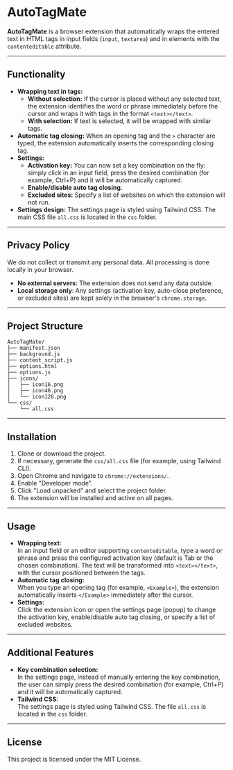 # AutoTagMate

**AutoTagMate** is a browser extension that automatically wraps the entered text in HTML tags in input fields (`input`, `textarea`) and in elements with the `contenteditable` attribute.

---

## Functionality

- **Wrapping text in tags:**
  - **Without selection:** If the cursor is placed without any selected text, the extension identifies the word or phrase immediately before the cursor and wraps it with tags in the format `<text></text>`.
  - **With selection:** If text is selected, it will be wrapped with similar tags.
- **Automatic tag closing:** When an opening tag and the `>` character are typed, the extension automatically inserts the corresponding closing tag.
- **Settings:**
  - **Activation key:** You can now set a key combination on the fly: simply click in an input field, press the desired combination (for example, Ctrl+P) and it will be automatically captured.
  - **Enable/disable auto tag closing.**
  - **Excluded sites:** Specify a list of websites on which the extension will not run.
- **Settings design:** The settings page is styled using Tailwind CSS. The main CSS file `all.css` is located in the `css` folder.

---

## Privacy Policy

We do not collect or transmit any personal data. All processing is done locally in your browser.  
- **No external servers**: The extension does not send any data outside.  
- **Local storage only**: Any settings (activation key, auto-close preference, or excluded sites) are kept solely in the browser's `chrome.storage`.  

---

## Project Structure

```
AutoTagMate/
├── manifest.json
├── background.js
├── content_script.js
├── options.html
├── options.js
├── icons/
│   ├── icon16.png
│   ├── icon48.png
│   └── icon128.png
└── css/
    └── all.css
```

---

## Installation

1. Clone or download the project.
2. If necessary, generate the `css/all.css` file (for example, using Tailwind CLI).
3. Open Chrome and navigate to `chrome://extensions/`.
4. Enable "Developer mode".
5. Click "Load unpacked" and select the project folder.
6. The extension will be installed and active on all pages.

---

## Usage

- **Wrapping text:**  
  In an input field or an editor supporting `contenteditable`, type a word or phrase and press the configured activation key (default is Tab or the chosen combination). The text will be transformed into `<text></text>`, with the cursor positioned between the tags.
- **Automatic tag closing:**  
  When you type an opening tag (for example, `<Example>`), the extension automatically inserts `</Example>` immediately after the cursor.
- **Settings:**  
  Click the extension icon or open the settings page (popup) to change the activation key, enable/disable auto tag closing, or specify a list of excluded websites.

---

## Additional Features

- **Key combination selection:**  
  In the settings page, instead of manually entering the key combination, the user can simply press the desired combination (for example, Ctrl+P) and it will be automatically captured.
- **Tailwind CSS:**  
  The settings page is styled using Tailwind CSS. The file `all.css` is located in the `css` folder.

---

## License

This project is licensed under the MIT License.